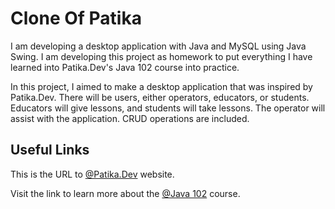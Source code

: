 # Clone Of Patika

I am developing a desktop application with Java and MySQL using Java Swing. I am developing this project as homework to put everything I have learned into Patika.Dev's Java 102 course into practice.

In this project, I aimed to make a desktop application that was inspired by Patika.Dev. There will be users, either operators, educators, or students. Educators will give lessons, and students will take lessons. The operator will assist with the application. CRUD operations are included.

## Useful Links

This is the URL to [@Patika.Dev](https://www.patika.dev/tr) website.

Visit the link to learn more about the [@Java 102](https://academy.patika.dev/courses/java-102) course.
